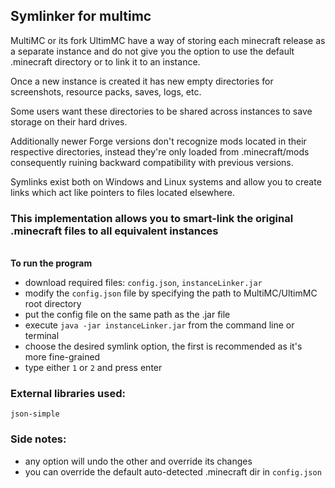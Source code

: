 ## Symlinker for multimc
<p>MultiMC or its fork UltimMC have a way of storing each minecraft release as a separate instance
 and do not give you the option to use the default .minecraft directory or to link it to an instance.
</p>
<p>Once a new instance is created it has new empty directories for screenshots, resource packs, saves, logs, etc.</p>
<p>Some users want these directories to be shared across instances to save storage on their hard drives.</p>
<p>Additionally newer Forge versions don't recognize mods located in their respective directories,
instead they're only loaded from .minecraft/mods consequently ruining backward compatibility with previous versions.</p>
<p>Symlinks exist both on Windows and Linux systems and allow you to create links which act like pointers to files located elsewhere.</p>

### This implementation allows you to smart-link the original .minecraft files to all equivalent instances
<br>**To run the program**
- download required files: `config.json`, `instanceLinker.jar`
- modify the `config.json` file by specifying the path to MultiMC/UltimMC root directory
- put the config file on the same path as the .jar file
- execute `java -jar instanceLinker.jar` from the command line or terminal
- choose the desired symlink option, the first is recommended as it's more fine-grained
- type either `1` or `2` and press enter

### External libraries used:
    json-simple

### Side notes:
- any option will undo the other and override its changes
- you can override the default auto-detected .minecraft dir in `config.json`
